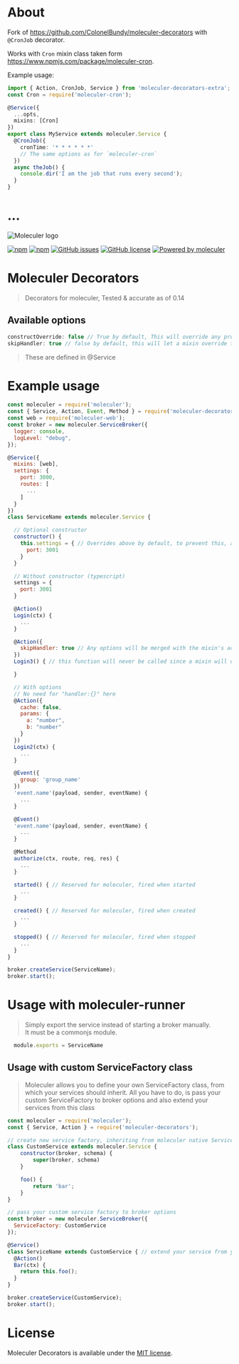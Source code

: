 # About

Fork of https://github.com/ColonelBundy/moleculer-decorators with `@CronJob` decorator.

Works with `Cron` mixin class taken form https://www.npmjs.com/package/moleculer-cron.

Example usage:
``` TypeScript
import { Action, CronJob, Service } from 'moleculer-decorators-extra';
const Cron = require('moleculer-cron');

@Service({
  ...opts,
  mixins: [Cron]
})
export class MyService extends moleculer.Service {
  @CronJob({
    cronTime: '* * * * * *'
    // The same options as for `moleculer-cron`
  })
  async theJob() {
    console.dir('I am the job that runs every second');
  }
}
```
# ...

![Moleculer logo](https://raw.githubusercontent.com/ice-services/moleculer/HEAD/docs/assets/logo.png)


[![npm](https://img.shields.io/npm/v/moleculer-decorators.svg)](https://www.npmjs.com/package/moleculer-decorators) 
[![npm](https://img.shields.io/npm/dm/moleculer-decorators.svg)](https://www.npmjs.com/package/moleculer-decorators) 
[![GitHub issues](https://img.shields.io/github/issues/ColonelBundy/moleculer-decorators.svg)](https://github.com/ColonelBundy/moleculer-decorators/issues) 
[![GitHub license](https://img.shields.io/github/license/ColonelBundy/moleculer-decorators.svg)](https://github.com/ColonelBundy/moleculer-decorators/blob/master/LICENSE)
[![Powered by moleculer](https://img.shields.io/badge/Powered%20by-Moleculer-green.svg?colorB=0e83cd)](http://moleculer.services/)
# Moleculer Decorators
> Decorators for moleculer, Tested & accurate as of 0.14

## Available options
```js
constructOverride: false // True by default, This will override any properties defined in @Service if defined in the constructor as well.
skipHandler: true // false by default, this will let a mixin override the handler in an action. (action options)
```
> These are defined in @Service

# Example usage

```js
const moleculer = require('moleculer');
const { Service, Action, Event, Method } = require('moleculer-decorators');
const web = require('moleculer-web');
const broker = new moleculer.ServiceBroker({
  logger: console,
  logLevel: "debug",
});

@Service({
  mixins: [web],
  settings: {
    port: 3000,
    routes: [
      ...
    ]
  }
})
class ServiceName extends moleculer.Service {

  // Optional constructor
  constructor() {
    this.settings = { // Overrides above by default, to prevent this, add "constructOverride: false" to @Service
      port: 3001
    }
  }

  // Without constructor (typescript)
  settings = {
    port: 3001
  }

  @Action()
  Login(ctx) {
    ...
  }

  @Action({
    skipHandler: true // Any options will be merged with the mixin's action.
  })
  Login3() { // this function will never be called since a mixin will override it, unless you specify skipHandler: false.

  }

  // With options
  // No need for "handler:{}" here
  @Action({
    cache: false,
    params: {
      a: "number",
      b: "number"
    }
  })
  Login2(ctx) {
    ...
  }

  @Event({
    group: 'group_name'
  })
  'event.name'(payload, sender, eventName) {
    ...
  }

  @Event()
  'event.name'(payload, sender, eventName) {
    ...
  }

  @Method
  authorize(ctx, route, req, res) {
    ...
  }

  started() { // Reserved for moleculer, fired when started
    ...
  }

  created() { // Reserved for moleculer, fired when created
    ...
  }

  stopped() { // Reserved for moleculer, fired when stopped
    ...
  }
}

broker.createService(ServiceName);
broker.start();
```

# Usage with moleculer-runner
> Simply export the service instead of starting a broker manually.    
> It must be a commonjs module.
```js 
  module.exports = ServiceName 
``` 

## Usage with custom ServiceFactory class
> Moleculer allows you to define your own ServiceFactory class, from which your services should inherit. 
> All you have to do, is pass your custom ServiceFactory to broker options and also extend your services from this class 
```js
const moleculer = require('moleculer');
const { Service, Action } = require('moleculer-decorators');

// create new service factory, inheriting from moleculer native Service
class CustomService extends moleculer.Service {
    constructor(broker, schema) {
        super(broker, schema)
    }

    foo() {
        return 'bar';
    }
}

// pass your custom service factory to broker options
const broker = new moleculer.ServiceBroker({
  ServiceFactory: CustomService
});

@Service()
class ServiceName extends CustomService { // extend your service from your custom service factory
  @Action()
  Bar(ctx) {
    return this.foo();
  }
}

broker.createService(CustomService);
broker.start();
```

# License
Moleculer Decorators is available under the [MIT license](https://tldrlegal.com/license/mit-license).
